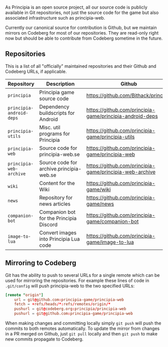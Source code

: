 As Principia is an open source project, all our source code is publicly available in Git repositories, not just the source code for the game but also associated infrastructure such as principia-web.

Currently our canonical source for contribution is Github, but we maintain mirrors on Codeberg for most of our repositories. They are read-only right now but should be able to contribute from Codeberg sometime in the future.

## Repositories
This is a list of all "officially" maintained repositories and their Github and Codeberg URLs, if applicable.

| Repository               | Description                              | Github                                                   | Codeberg                                              |
| ------------------------ | ---------------------------------------- | -------------------------------------------------------- | ----------------------------------------------------- |
| `principia`              | Principia game source code               | https://github.com/Bithack/principia                     | https://codeberg.org/principia/principia              |
| `principia-android-deps` | Dependency buildscripts for Android      | https://github.com/principia-game/principia-android-deps | https://codeberg.org/principia/principia-android-deps |
| `principia-utils`        | Misc. util programs for Principia        | https://github.com/principia-game/principia-utils        | N/A                                                   |
| `principia-web`          | Source code for principia-web.se         | https://github.com/principia-game/principia-web          | https://codeberg.org/principia/principia-web          |
| `principia-web-archive`  | Source code for archive.principia-web.se | https://github.com/principia-game/principia-web-archive  | https://codeberg.org/principia/principia-web-archive  |
| `wiki`                   | Content for the Wiki                     | https://github.com/principia-game/wiki                   | https://codeberg.org/principia/wiki                   |
| `news`                   | Repository for news articles             | https://github.com/principia-game/news                   | N/A                                                   |
| `companion-bot`          | Companion bot for the Principia Discord  | https://github.com/principia-game/companion-bot          | N/A                                                   |
| `image-to-lua`           | Convert images into Principia Lua code   | https://github.com/principia-game/image-to-lua           | N/A                                                   |

## Mirroring to Codeberg
Git has the ability to push to several URLs for a single remote which can be used for mirroring the repositories. For example these lines of code in `.git/config` will push principia-web to the two specified URLs:

```conf
[remote "origin"]
	url = git@github.com:principia-game/principia-web
	fetch = +refs/heads/*:refs/remotes/origin/*
	pushurl = git@codeberg.org:principia/principia-web
	pushurl = git@github.com:principia-game/principia-web
```

When making changes and committing locally simply `git push` will push the commits to both remotes automatically. To update the mirror from changes in a PR merged on Github, just `git pull` locally and then `git push` to make new commits propagate to Codeberg.
